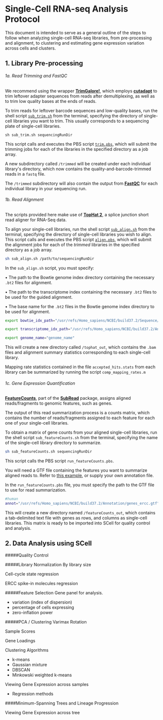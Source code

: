 # Single-Cell RNA-seq Analysis Protocol

This document is intended to serve as a general outline of the steps to follow when analyzing single-cell RNA-seq libraries, from pre-processing and alignment, to clustering and estimating gene expression variation across cells and clusters.

## 1. Library Pre-processing

###### 1a. Read Trimming and FastQC

We recommend using the wrapper [**TrimGalore!**](http://www.bioinformatics.babraham.ac.uk/projects/trim_galore/), which employs [**cutadapt**](https://wiki.gacrc.uga.edu/wiki/Cutadapt) to trim leftover adapter sequences from reads after demultiplexing, as well as to trim low quality bases at the ends of reads.

To trim reads for leftover barcode sequences and low-quality bases, run the shell script [`sub_trim.sh`](https://dl.dropboxusercontent.com/u/9990581/SCell/PreProcessingScripts/sub_trim.sh) from the terminal, specifying the directory of single-cell libraries you want to trim. This usually corresponds to a sequencing plate of single-cell libraries.

```shell
sh sub_trim.sh sequencingRunDir
```

This script calls and executes the PBS script [`trim.pbs`](https://dl.dropboxusercontent.com/u/9990581/SCell/PreProcessingScripts/trim.pbs), which will submit the trimming jobs for each of the libraries in the specified directory as a job array.

A new subdirectory called `/trimmed` will be created under each individual library's directory, which now contains the quality-and-barcode-trimmed reads in a `fastq` file.

The `/trimmed` subdirectory will also contain the output from [**FastQC**](http://www.bioinformatics.babraham.ac.uk/projects/fastqc/) for each individual library in your sequencing run.

###### 1b. Read Alignment
The scripts provided here make use of [**TopHat 2**](https://ccb.jhu.edu/software/tophat/index.shtml), a splice junction short read aligner for RNA-Seq data.

To align your single-cell libraries, run the shell script [`sub_align.sh`]() from the terminal, specifying the directory of single-cell libraries you wish to align. This script calls and executes the PBS script [`align.pbs`](), which will submit the alignment jobs for each of the *trimmed* libraries in the specified directory as a job array.

```sh
sh sub_align.sh /path/to/sequencingRunDir
```

In the `sub_align.sh` script, you must specify:

 • The path to the Bowtie genome index directory containing the necessary `.bt2` files for alignment.

 • The path to the transcriptome index containing the necessary `.bt2` files to be used for the guided alignment.

 • The base name for the `.bt2` files in the Bowtie genome index directory to be used for alignment.

```sh
export bowtie_idx_path="/usr/refs/Homo_sapiens/NCBI/build37.2/Sequence/Bowtie2Index/"
```

```sh
export transcriptome_idx_path="/usr/refs/Homo_sapiens/NCBI/build37.2/Annotation/Genes/genes"
```
```sh
export genome_name="genome_name"
```

This will create a new directory called `/tophat_out`, which contains the `.bam` files and alignment summary statistics corresponding to each single-cell library.

Mapping rate statistics contained in the file `accepted_hits.stats` from each library can be summarized by running the script `comp_mapping_rates.m`

###### 1c. Gene Expression Quantification

[**FeatureCounts**](http://bioinformatics.oxfordjournals.org/content/30/7/923.full.pdf?keytype=ref&ijkey=ZzPz96t2lqzAH6F), part of the [**SubRead**](http://subread.sourceforge.net/) package, assigns aligned reads/fragments to genomic features, such as genes.

The output of this read summarization process is a counts matrix, which contains the number of reads/fragments assigned to each feature for each one of your single-cell libraries.

To obtain a matrix of gene counts from your aligned single-cell libraries, run the shell script
`sub_featureCounts.sh` from the terminal, specifying the name of the single-cell library directory to summarize.

```sh
sh sub_featureCounts.sh sequencingRunDir
```
This script calls the PBS script `run_featureCounts.pbs`.

You will need a GTF file containing the features you want to summarize aligned reads to. Refer to [this example](https://dl.dropboxusercontent.com/u/9990581/genes_ercc.gtf), or supply your own annotation file.

In the `run_featureCounts.pbs` file, you must specify the path to the GTF file to use for read summarization.

```sh
#human
annot="/usr/refs/Homo_sapiens/NCBI/build37.2/Annotation/genes_ercc.gtf"
```

This will create a new directory named `/featureCounts_out`, which contains a tab-delimited text file with genes as rows, and columns as single-cell libraries. This matrix is ready to be imported into SCell for quality control and analysis.

## 2. Data Analysis using SCell

#####Quality Control

#####Library Normalization
By library size

Cell-cycle state regression

ERCC spike-in molecules regression

#####Feature Selection
Gene panel for analysis.

- variation (index of dispersion)
- percentage of cells expressing
- zero-inflation power

#####PCA / Clustering
Varimax Rotation

Sample Scores

Gene Loadings

Clustering Algorithms

- k-means
- Gaussian mixture
- DBSCAN
- Minkowski weighted k-means

Viewing Gene Expression across samples
 - Regression methods

####Minimum-Spanning Trees and Lineage Progression

Viewing Gene Expression across tree
